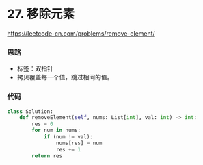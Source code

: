 # 27. 移除元素

https://leetcode-cn.com/problems/remove-element/

### 思路

- 标签：双指针
- 拷贝覆盖每一个值，跳过相同的值。

### 代码

```python
class Solution:
    def removeElement(self, nums: List[int], val: int) -> int:
        res = 0
        for num in nums:
            if (num != val):
                nums[res] = num
                res += 1
        return res
```

